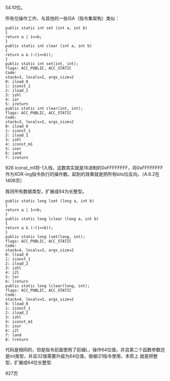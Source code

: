 54.10位。

所有位操作工作，与其他的一些ISA（指令集架构）类似：

    public static int set (int a, int b)
    {
    return a | 1<<b;
    }
    public static int clear (int a, int b)
    {
    return a & (~(1<<b));
    }
    public static int set(int, int);
    flags: ACC_PUBLIC, ACC_STATIC
    Code:
    stack=3, locals=2, args_size=2
    0: iload_0
    1: iconst_1
    2: iload_1
    3: ishl
    4: ior
    5: ireturn
    public static int clear(int, int);
    flags: ACC_PUBLIC, ACC_STATIC
    Code:
    stack=3, locals=2, args_size=2
    0: iload_0
    1: iconst_1
    2: iload_1
    3: ishl
    4: iconst_m1
    5: ixor
    6: iand
    7: ireturn


926
iconst_m1将-1入栈，这数其实就是16进制的0xFFFFFFFF，将0xFFFFFFFF作为XOR-ing指令执行的操作数。起到的效果就是把所有bits位反向，（A.6.2在1406页）

我将所有数据类型，扩展成64为长整型。

    public static long lset (long a, int b)
    {
    return a | 1<<b;
    }
    public static long lclear (long a, int b)
    {
    return a & (~(1<<b));
    }
    public static long lset(long, int);
    flags: ACC_PUBLIC, ACC_STATIC
    Code:
    stack=4, locals=3, args_size=2
    0: lload_0
    1: iconst_1
    2: iload_2
    3: ishl
    4: i2l
    5: lor
    6: lreturn
    public static long lclear(long, int);
    flags: ACC_PUBLIC, ACC_STATIC
    Code:
    stack=4, locals=3, args_size=2
    0: lload_0
    1: iconst_1
    2: iload_2
    3: ishl
    4: iconst_m1
    5: ixor
    6: i2l
    7: land
    8: lreturn
    
代码是相同的，但是指令前面使用了前缀L，操作64位值，并且第二个函数参数还是int类型，并且32值需要升级为64位值，值被i21指令使用，本质上
就是把整型，扩展成64位长整型.

927页
